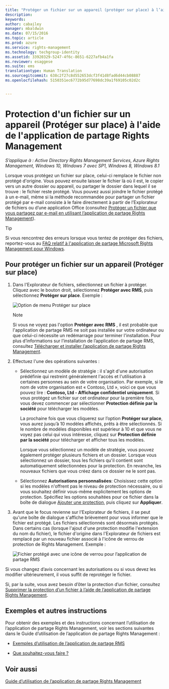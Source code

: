 ```yaml
---
title: "Protéger un fichier sur un appareil (protéger sur place) à l’aide de l’application de partage Rights Management | Azure RMS"
description: 
keywords: 
author: cabailey
manager: mbaldwin
ms.date: 07/15/2016
ms.topic: article
ms.prod: azure
ms.service: rights-management
ms.technology: techgroup-identity
ms.assetid: 33920329-5247-4f6c-8651-6227afb4a1fa
ms.reviewer: esaggese
ms.suite: ems
translationtype: Human Translation
ms.sourcegitcommit: 638c2f27c8d552653dcf3f41d8fad6d44cb08887
ms.openlocfilehash: 5150351ec6772b95d77698dc39a1f69105c02d2c


---
```


# Protection d'un fichier sur un appareil (Protéger sur place) à l'aide de l'application de partage Rights Management

*S’applique à : Active Directory Rights Management Services, Azure Rights Management, Windows 10, Windows 7 avec SP1, Windows 8, Windows 8.1*

Lorsque vous protégez un fichier sur place, celui-ci remplace le fichier non protégé d'origine. Vous pouvez ensuite laisser le fichier là où il est, le copier vers un autre dossier ou appareil, ou partager le dossier dans lequel il se trouve : le fichier reste protégé. Vous pouvez aussi joindre le fichier protégé à un e-mail, même si la méthode recommandée pour partager un fichier protégé par e-mail consiste à le faire directement à partir de l’Explorateur de fichiers ou d’une application Office (consultez [Protéger un fichier que vous partagez par e-mail en utilisant l’application de partage Rights Management](sharing-app-protect-by-email.md)).

> [!TIP]
> Si vous rencontrez des erreurs lorsque vous tentez de protéger des fichiers, reportez-vous au [FAQ relatif à l'application de partage Microsoft Rights Management pour Windows](http://go.microsoft.com/fwlink/?LinkId=303971).

## Pour protéger un fichier sur un appareil (Protéger sur place)

1.  Dans l'Explorateur de fichiers, sélectionnez un fichier à protéger. Cliquez avec le bouton droit, sélectionnez **Protéger avec RMS**, puis sélectionnez **Protéger sur place**. Exemple :

    ![Option de menu Protéger sur place](../media/ADRMS_MSRMSApp_SP_CompanyDefined.png)

    > [!NOTE]
    > Si vous ne voyez pas l'option **Protéger avec RMS** , il est probable que l'application de partage RMS ne soit pas installée sur votre ordinateur ou que celui-ci nécessite un redémarrage pour terminer l'installation. Pour plus d’informations sur l’installation de l’application de partage RMS, consultez [Télécharger et installer l’application de partage Rights Management](install-sharing-app.md).

2.  Effectuez l'une des opérations suivantes :

    -   Sélectionnez un modèle de stratégie : il s'agit d'une autorisation prédéfinie qui restreint généralement l'accès et l'utilisation à certaines personnes au sein de votre organisation. Par exemple, si le nom de votre organisation est « Contoso, Ltd », voici ce que vous pouvez lire : **Contoso, Ltd - Affichage confidentiel uniquement**. Si vous protégez un fichier sur cet ordinateur pour la première fois, vous devez commencer par sélectionner **Protection définie par la société** pour télécharger les modèles.

        La prochaine fois que vous cliquerez sur l’option **Protéger sur place**, vous aurez jusqu’à 10 modèles affichés, prêts à être sélectionnés. Si le nombre de modèles disponibles est supérieur à 10 et que vous ne voyez pas celui qui vous intéresse, cliquez sur **Protection définie par la société** pour télécharger et afficher tous les modèles.

        Lorsque vous sélectionnez un modèle de stratégie, vous pouvez également protéger plusieurs fichiers et un dossier. Lorsque vous sélectionnez un dossier, tous les fichiers qu'il contient sont automatiquement sélectionnées pour la protection. En revanche, les nouveaux fichiers que vous créez dans ce dossier ne le sont pas.

    -   Sélectionnez **Autorisations personnalisées**: Choisissez cette option si les modèles n'offrent pas le niveau de protection nécessaire, ou si vous souhaitez définir vous-même explicitement les options de protection. Spécifiez les options souhaitées pour ce fichier dans la boîte de dialogue [Ajouter une protection](sharing-app-dialog-box.md), puis cliquez sur **Appliquer**.

3.  Avant que le focus revienne sur l'Explorateur de fichiers, il se peut qu'une boîte de dialogue s'affiche brièvement pour vous informer que le fichier est protégé. Les fichiers sélectionnés sont désormais protégés. Dans certains cas (lorsque l'ajout d'une protection modifie l'extension du nom du fichier), le fichier d'origine dans l'Explorateur de fichiers est remplacé par un nouveau fichier associé à l'icône de verrou de protection de Rights Management. Exemple :

    ![Fichier protégé avec une icône de verrou pour l’application de partage RMS](../media/ADRMS_MSRMSApp_Pfile.png)

Si vous changez d’avis concernant les autorisations ou si vous devez les modifier ultérieurement, il vous suffit de reprotéger le fichier.

Si, par la suite, vous avez besoin d’ôter la protection d’un fichier, consultez [Supprimer la protection d’un fichier à l’aide de l’application de partage Rights Management](sharing-app-remove-protection.md).

## Exemples et autres instructions
Pour obtenir des exemples et des instructions concernant l’utilisation de l’application de partage Rights Management, voir les sections suivantes dans le Guide d’utilisation de l’application de partage Rights Management :

-   [Exemples d’utilisation de l’application de partage RMS](sharing-app-user-guide.md#examples-for-using-the-rms-sharing-application)

-   [Que souhaitez-vous faire ?](sharing-app-user-guide.md#what-do-you-want-to-do)

## Voir aussi
[Guide d’utilisation de l’application de partage Rights Management](sharing-app-user-guide.md)



<!--HONumber=Jul16_HO3-->


